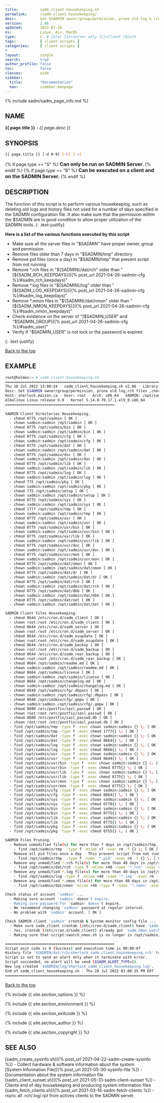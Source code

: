 ```yaml
---
title:          sadm_client-housekeeping.sh
permalink:      /sadm-client-housekeeping/
desc:           Set $SADMIN owner/group/permission, prune old log & rch files,check sadmin account.
version:        2.06
updated:        2022-07-28
os:             Linux, Aix, MacOS
type:           C  # [D]oc [S]=Server only [C]=Client [B]oth
tags:           [ client-scripts ] 
categories:     [ client-scripts ] 
#
layout:         single
search:         true
author_profile: false
toc:            false
classes:        wide
sidebar:
  title:        "Documentation"
  nav:          sidebar-manpage
---
```


<a id="top_of_page"></a>
{% include sadm/sadm_page_info.md %}


<a id="name"></a>
## NAME
**{{ page.title }}** - *{{ page.desc }}*   



<a id="synopsis"></a>
## SYNOPSIS

```bash
{{ page.title }} [-d 0-9] [-h] [-v]
```
{% if page.type == "S" %}
<font size="3"><strong>Can only be run on SADMIN Server.</strong></font>
{% endif %}
{% if page.type == "B" %}
<font size="3"><strong>Can be executed on a client and on the SADMIN Server.</strong></font>
{% endif %}




<a id="description"></a>
## DESCRIPTION
The function of this script is to perform various housekeeping, such as deleting old logs and 
history files not used for a number of days specified in the SADMIN configuration file. It also 
make sure that the permission within the $SADMIN are in good condition to allow proper utilization 
of the SADMIN tools.
{: .text-justify}

**Here is a list of the various functions executed by this script**

- Make sure all the server files in "$SADMIN" have proper owner, group and permission  
- Remove files older than 7 days in "$SADMIN/tmp" directory  
- Remove pid files (once a day) in “$SADMIN/tmp” that prevent script from not running    
- Remove \*.rch files in "${SADMIN}/dat/rch" older than "[${SADM_RCH_KEEPDAYS}]({% post_url 2021-04-26-sadmin-cfg %}/#sadm_rch_keepdays)"
- Remove \*.log files in "${SADMIN}/log" older than "[${SADM_LOG_KEEPDAYS}]({% post_url 2021-04-26-sadmin-cfg %}/#sadm_log_keepdays)"
- Remove \*.nmon files in "${SADMIN}/dat/nmon" older than "[${SADM_NMON_KEEPDAYS}]({% post_url 2021-04-26-sadmin-cfg %}/#sadm_nmon_keepdays)"
- Check existence on the server of "[$SADMIN_USER" and "$SADMIN_GROUP]({% post_url 2021-04-26-sadmin-cfg %}/#sadm_user)"
- Verify if "$SADMIN_USER" is not lock or the password is expired  


{: .text-justify}

[Back to the top](#top_of_page)



<a id="examples"></a>
## EXAMPLE

```bash
root@holmes:~ # sadm_client_housekeeping.sh 
================================================================================
Thu 28 Jul 2022 13:00:24 - sadm_client_housekeeping.sh v2.06 - Library v4.03
Desc: Set $SADMIN owner/group/permission, prune old log,rch files ,check sadmin account.
Host: sherlock.maison.ca - User: root - Arch: x86_64 - SADMIN: /opt/sadmin
Almalinux Linux release 9.0 - Kernel 5.14.0-70.17.1.el9_0.x86_64
==================================================
 
SADMIN Client Directories Housekeeping.
  - chmod 0775 /opt/sadmin [ OK ]
  - chown sadmin:sadmin /opt/sadmin [ OK ]
  - chmod 0775 /opt/sadmin/bin [ OK ]
  - chown sadmin:sadmin /opt/sadmin/bin [ OK ]
  - chmod 0775 /opt/sadmin/cfg [ OK ]
  - chown sadmin:sadmin /opt/sadmin/cfg [ OK ]
  - chmod 0775 /opt/sadmin/dat [ OK ]
  - chown sadmin:sadmin /opt/sadmin/dat [ OK ]
  - chmod 0775 /opt/sadmin/doc [ OK ]
  - chown sadmin:sadmin /opt/sadmin/doc [ OK ]
  - chmod 0775 /opt/sadmin/lib [ OK ]
  - chown sadmin:sadmin /opt/sadmin/lib [ OK ]
  - chmod 0775 /opt/sadmin/log [ OK ]
  - chown sadmin:sadmin /opt/sadmin/log [ OK ]
  - chmod 775 /opt/sadmin/pkg [ OK ]
  - chown sadmin:sadmin /opt/sadmin/pkg [ OK ]
  - chmod 775 /opt/sadmin/setup [ OK ]
  - chown sadmin:sadmin /opt/sadmin/setup [ OK ]
  - chmod 0775 /opt/sadmin/sys [ OK ]
  - chown sadmin:sadmin /opt/sadmin/sys [ OK ]
  - chmod 1777 /opt/sadmin/tmp [ OK ]
  - chown sadmin:sadmin /opt/sadmin/tmp [ OK ]
  - chmod 0775 /opt/sadmin/usr [ OK ]
  - chown sadmin:sadmin /opt/sadmin/usr [ OK ]
  - chmod 0775 /opt/sadmin/usr/bin [ OK ]
  - chown sadmin:sadmin /opt/sadmin/usr/bin [ OK ]
  - chmod 0775 /opt/sadmin/usr/lib [ OK ]
  - chown sadmin:sadmin /opt/sadmin/usr/lib [ OK ]
  - chmod 0775 /opt/sadmin/usr/doc [ OK ]
  - chown sadmin:sadmin /opt/sadmin/usr/doc [ OK ]
  - chmod 0775 /opt/sadmin/usr/mon [ OK ]
  - chown sadmin:sadmin /opt/sadmin/usr/mon [ OK ]
  - chmod 0775 /opt/sadmin/dat/nmon [ OK ]
  - chown sadmin:sadmin /opt/sadmin/dat/nmon [ OK ]
  - chmod 0775 /opt/sadmin/dat/dr [ OK ]
  - chown sadmin:sadmin /opt/sadmin/dat/dr [ OK ]
  - chmod 0775 /opt/sadmin/dat/rch [ OK ]
  - chown sadmin:sadmin /opt/sadmin/dat/rch [ OK ]
  - chmod 0775 /opt/sadmin/dat/dbb [ OK ]
  - chown sadmin:sadmin /opt/sadmin/dat/dbb [ OK ]
  - chmod 0775 /opt/sadmin/dat/net [ OK ]
  - chown sadmin:sadmin /opt/sadmin/dat/net [ OK ]

SADMIN Client Files Housekeeping.
  - chmod 0644 /etc/cron.d/sadm_client [ OK ]
  - chown root:root /etc/cron.d/sadm_client [ OK ]
  - chmod 0644 /etc/cron.d/sadm_server [ OK ]
  - chown root:root /etc/cron.d/sadm_server [ OK ]
  - chmod 0644 /etc/cron.d/sadm_osupdate [ OK ]
  - chown root:root /etc/cron.d/sadm_osupdate [ OK ]
  - chmod 0644 /etc/cron.d/sadm_backup [ OK ]
  - chown root:root /etc/cron.d/sadm_backup [ OK ]
  - chmod 0644 /etc/cron.d/sadm_rear_backup [ OK ]
  - chown root:root /etc/cron.d/sadm_rear_backup [ OK ]
  - chmod 0664 /opt/sadmin/readme.md [ OK ]
  - chown sadmin:sadmin /opt/sadmin/readme.md [ OK ]
  - chmod 0664 /opt/sadmin/license [ OK ]
  - chown sadmin:sadmin /opt/sadmin/license [ OK ]
  - chmod 0664 /opt/sadmin/changelog.md [ OK ]
  - chown sadmin:sadmin /opt/sadmin/changelog.md [ OK ]
  - chmod 0640 /opt/sadmin/cfg/.dbpass [ OK ]
  - chown sadmin:sadmin /opt/sadmin/cfg/.dbpass [ OK ]
  - chmod 0640 /opt/sadmin/cfg/.gmpw [ OK ]
  - chown sadmin:sadmin /opt/sadmin/cfg/.gmpw [ OK ]
  - chmod 0600 /etc/postfix/sasl_passwd [ OK ]
  - chown root:root /etc/postfix/sasl_passwd [ OK ]
  - chmod 0600 /etc/postfix/sasl_passwd.db [ OK ]
  - chown root:root /etc/postfix/sasl_passwd.db [ OK ]
  - find /opt/sadmin/tmp -type f -exec chown sadmin:sadmin {} \; [ OK ]
  - find /opt/sadmin/tmp -type f -exec chmod 1777{} \; [ OK ]
  - find /opt/sadmin/dat -type f -exec chown sadmin:sadmin {} \; [ OK ]
  - find /opt/sadmin/dat -type f -exec chmod 0664{} \; [ OK ]
  - find /opt/sadmin/log -type f -exec chown sadmin:sadmin {} \; [ OK ]
  - find /opt/sadmin/log -type f -exec chmod 0666{} \; [ OK ]
  - find /opt/sadmin/usr -type f -exec chown sadmin:sadmin {} \; [ OK ]
  - find /opt/sadmin/usr -type f -exec chmod 0644{} \; [ OK ]
  - find /opt/sadmin/usr/bin -type f -exec chown sadmin:sadmin {} \; [ OK ]
  - find /opt/sadmin/usr/bin -type f -exec chmod 0775{} \; [ OK ]
  - find /opt/sadmin/usr/lib -type f -exec chown sadmin:sadmin {} \; [ OK ]
  - find /opt/sadmin/usr/lib -type f -exec chmod 0775{} \; [ OK ]
  - find /opt/sadmin/usr/mon -type f -exec chown sadmin:sadmin {} \; [ OK ]
  - find /opt/sadmin/usr/mon -type f -exec chmod 0775{} \; [ OK ]
  - find /opt/sadmin/cfg -type f -exec chown sadmin:sadmin {} \; [ OK ]
  - find /opt/sadmin/cfg -type f -exec chmod 0664{} \; [ OK ]
  - find /opt/sadmin/sys -type f -exec chown sadmin:sadmin {} \; [ OK ]
  - find /opt/sadmin/sys -type f -exec chmod 0770{} \; [ OK ]
  - find /opt/sadmin/bin -type f -exec chown sadmin:sadmin {} \; [ OK ]
  - find /opt/sadmin/bin -type f -exec chmod 0775{} \; [ OK ]
  - find /opt/sadmin/lib -type f -exec chown sadmin:sadmin {} \; [ OK ]
  - find /opt/sadmin/lib -type f -exec chmod 0775{} \; [ OK ]
  - find /opt/sadmin/pkg -type f -exec chown sadmin:sadmin {} \; [ OK ]
  - find /opt/sadmin/pkg -type f -exec chmod 0755{} \; [ OK ]

SADMIN Files Pruning.
  - Remove unmodified file(s) for more than 7 days in /opt/sadmin/tmp.
    - find /opt/sadmin/tmp  -type f -mtime +7 -exec rm -f {} \; [ OK ]
  - Remove all pid files once a day - This prevent script from not running.
    - find /opt/sadmin/tmp  -type f -name '*.pid' -exec rm -f {} \; [ OK ]
  - Remove any unmodified *.rch file(s) for more than 40 days in /opt/sadmin/dat/rch.
    - find /opt/sadmin/dat/rch -type f -mtime +40 -name '*.rch' -exec rm -f {} \; [ OK ]
  - Remove any unmodified *.log file(s) for more than 40 days in /opt/sadmin/log.
    - find /opt/sadmin/log -type f -mtime +40 -name '*.log' -exec rm -f {} \; [ OK ]
  - Remove any unmodified *.nmon file(s) for more than 40 days in /opt/sadmin/dat/nmon.
    - find /opt/sadmin/dat/nmon -mtime +40 -type f -name '*.nmon' -exec rm {} \; [ OK ]

Check status of account 'sadmin' ...
  - Making sure account 'sadmin' doesn't expire.
  - Making sure password for 'sadmin' doesn't expire.
  - We recommend changing 'sadmin' password at regular interval.
  - No problem with 'sadmin' account. [ OK ]

Check SADMIN client 'sadmin' crontab & System monitor config file ...
  - Make sure sadm_client crontab (/etc/cron.d/sadm_client) have 'sadm_nmon_watcher.sh' line.
  - Yes, crontab (/etc/cron.d/sadm_client) already got 'sadm_nmon_watcher.sh' line.
  - Making sure that script:swatch_nmon.sh is no longer in /opt/sadmin/cfg/sherlock.smon

==================================================
Script exit code is 0 (Success) and execution time is 00:00:07
History file '$SADMIN/dat/rch/sherlock_sadm_client_housekeeping.rch' trim to 35 lines.
Script is set to send an alert only when it terminate with error.
Script succeeded, no alert will be send ($SADM_ALERT_TYPE=1).
New log created '$SADMIN/log/sherlock_sadm_client_housekeeping.log'.
End of sadm_client_housekeeping.sh - Thu 28 Jul 2022 01:00:25 PM EDT
================================================================================
```
<!-- ![Daily Script Report Example](/assets/img/man/sadm_daily_report_script.png){: .align-center} -->

[Back to the top](#top_of_page)


{% include {{ site.section_options     }} %}

{% include {{ site.section_environment }} %}

{% include {{ site.section_exitcode    }} %}

{% include {{ site.section_author      }} %}

{% include {{ site.section_copyright   }} %}


<a id="seealso"></a>
## SEE ALSO

[sadm_create_sysinfo.sh]({% post_url 2021-04-22-sadm-create-sysinfo %}) - Collect hardware & software information about the system   
[System Information File]({% post_url 2021-05-30-sysinfo-file %}) - Documentation about the system information file  
[sadm_client_sunset.sh]({% post_url 2021-05-31-sadm-client-sunset %}) - Clients end of day housekeeping and producing system information files  
[sadm_fetch_clients.sh]({% post_url 2021-03-16-sadm-fetch-clients %}) - rsync all .rch/.log/.rpt from actives clients to the SADMIN server. 